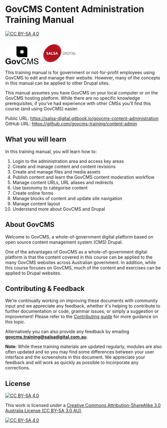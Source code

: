 # GovCMS Content Administration Training Manual
[![CC BY-SA 4.0][cc-by-sa-shield]][cc-by-sa]


![GovCMS Logo](.gitbook/assets/govcms-logo.png) ![Salsa Digital Logo](.gitbook/assets/salsa-logo.png)

This training manual is for government or not-for-profit employees using GovCMS to edit and manage their website. However, many of the concepts in this manual can be applied to other Drupal sites. 

This manual assumes you have GovCMS on your local computer or on the GovCMS hosting platform. While there are no specific knowledge prerequisites, if you’ve had experience with other CMSs you’ll find this course (and using GovCMS) easier.

Public URL: https://salsa-digital.gitbook.io/govcms-content-administration \
GitHub URL: https://github.com/govcms-training/content-admin

## What you will learn

In this training manual, you will learn how to: 

1. Login to the administration area and access key areas
2. Create and manage content and content revisions
3. Create and manage files and media assets
4. Publish content and learn the GovCMS content moderation workflow
5. Manage content URLs, URL aliases and redirects
6. Use taxonomy to categorise content
7. Create online forms
8. Manage blocks of content and update site navigation
9. Manage content layout
10. Understand more about GovCMS and Drupal

## About GovCMS

Welcome to GovCMS, a whole-of-government digital platform based on open source content management system (CMS) Drupal.

One of the advantages of GovCMS as a whole-of-government digital platform is that the content covered in this course can be applied to the many GovCMS websites across Australian government. In addition, while this course focuses on GovCMS, much of the content and exercises can be applied to Drupal websites.


## Contributing & Feedback

We’re continually working on improving these documents with community input and we appreciate any feedback, whether it's helping to contribute to further documentation or code, grammar issues, or simply a suggestion or improvement! Please refer to the [Contributing guide](CONTRIBUTING.md) for more guidance on this topic.

Alternatively you can also provide any feedback by emailing **govcms.training@salsadigital.com.au**.


**Note**: While these training materials are updated regularly, modules are also often updated and so you may find some differences between your user interface and the screenshots in this document. We appreciate your feedback and will work as quickly as possible to incorporate any corrections.

## License

[![CC BY-SA 4.0][cc-by-sa-shield]][cc-by-sa]

This work is licensed under a [Creative Commons Attribution-ShareAlike 3.0 Australia License (CC BY-SA 3.0 AU)](https://creativecommons.org/licenses/by-sa/3.0/au/). 

[![CC BY-SA 4.0][cc-by-sa-image]][cc-by-sa]

[cc-by-sa]: https://creativecommons.org/licenses/by-sa/3.0/au/
[cc-by-sa-image]: https://licensebuttons.net/l/by-sa/4.0/88x31.png
[cc-by-sa-shield]: https://img.shields.io/badge/License-CC%20BY--SA%203.0%20AU-lightgrey.svg

